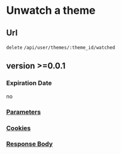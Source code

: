 # Unwatch a theme

## Url

`delete` `/api/user/themes/:theme_id/watched`

## version >=0.0.1

### Expiration Date

no

### [Parameters](./Parameters.html)

### [Cookies](./Cookies.html)

### [Response Body](./Response.html)
